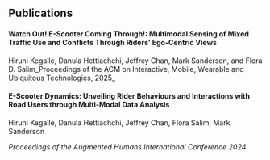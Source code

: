
## Publications
#### Watch Out! E-Scooter Coming Through!: Multimodal Sensing of Mixed Traffic Use and Conflicts Through Riders’ Ego-Centric Views
Hiruni Kegalle, Danula Hettiachchi, Jeffrey Chan, Mark Sanderson, and Flora D. Salim_Proceedings of the ACM on Interactive, Mobile, Wearable and Ubiquitous Technologies, 2025_



#### E-Scooter Dynamics: Unveiling Rider Behaviours and Interactions with Road Users through Multi-Modal Data Analysis
Hiruni Kegalle, Danula Hettiachchi, Jeffrey Chan, Flora Salim, Mark Sanderson

_Proceedings of the Augmented Humans International Conference 2024_
